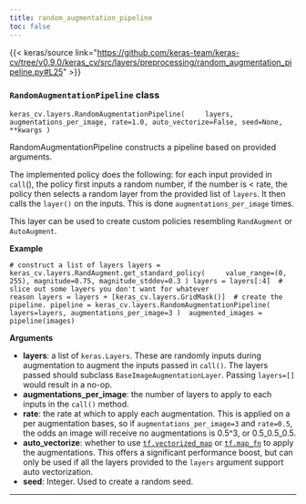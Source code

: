 ```yaml
---
title: random_augmentation_pipeline
toc: false
---
```


{{< keras/source link="https://github.com/keras-team/keras-cv/tree/v0.9.0/keras_cv/src/layers/preprocessing/random_augmentation_pipeline.py#L25" >}}

### `RandomAugmentationPipeline` class

`keras_cv.layers.RandomAugmentationPipeline(     layers, augmentations_per_image, rate=1.0, auto_vectorize=False, seed=None, **kwargs )`

RandomAugmentationPipeline constructs a pipeline based on provided arguments.

The implemented policy does the following: for each input provided in `call`(), the policy first inputs a random number, if the number is < rate, the policy then selects a random layer from the provided list of `layers`. It then calls the `layer()` on the inputs. This is done `augmentations_per_image` times.

This layer can be used to create custom policies resembling `RandAugment` or `AutoAugment`.

**Example**

`# construct a list of layers layers = keras_cv.layers.RandAugment.get_standard_policy(     value_range=(0, 255), magnitude=0.75, magnitude_stddev=0.3 ) layers = layers[:4]  # slice out some layers you don't want for whatever                        reason layers = layers + [keras_cv.layers.GridMask()]  # create the pipeline. pipeline = keras_cv.layers.RandomAugmentationPipeline(     layers=layers, augmentations_per_image=3 )  augmented_images = pipeline(images)`

**Arguments**

- **layers**: a list of `keras.Layers`. These are randomly inputs during augmentation to augment the inputs passed in `call()`. The layers passed should subclass `BaseImageAugmentationLayer`. Passing `layers=[]` would result in a no-op.
- **augmentations_per_image**: the number of layers to apply to each inputs in the `call()` method.
- **rate**: the rate at which to apply each augmentation. This is applied on a per augmentation bases, so if `augmentations_per_image=3` and `rate=0.5`, the odds an image will receive no augmentations is 0.5^3, or 0.5_0.5_0.5.
- **auto_vectorize**: whether to use [`tf.vectorized_map`](https://www.tensorflow.org/api_docs/python/tf/vectorized_map) or [`tf.map_fn`](https://www.tensorflow.org/api_docs/python/tf/map_fn) to apply the augmentations. This offers a significant performance boost, but can only be used if all the layers provided to the `layers` argument support auto vectorization.
- **seed**: Integer. Used to create a random seed.

---
